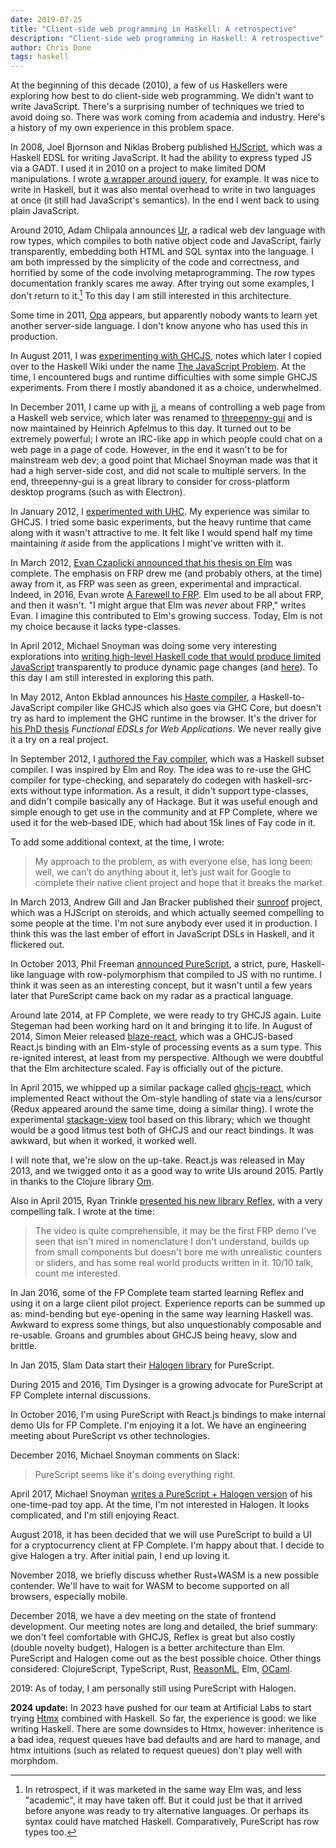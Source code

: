 ```yaml
---
date: 2019-07-25
title: "Client-side web programming in Haskell: A retrospective"
description: "Client-side web programming in Haskell: A retrospective"
author: Chris Done
tags: haskell
---
```


At the beginning of this decade (2010), a few of us Haskellers were exploring
how best to do client-side web programming. We didn't want to write
JavaScript. There's a surprising number of techniques we tried to
avoid doing so. There was work coming from academia and
industry. Here's a history of my own experience in this problem space.

In 2008, Joel Bjornson and Niklas Broberg published
[HJScript](http://hackage.haskell.org/package/HJScript-0.4), which was
a Haskell EDSL for writing JavaScript. It had the ability to express
typed JS via a GADT. I used it in 2010 on a project to make limited
DOM manipulations. I wrote
[a wrapper around jquery](https://github.com/benarmston/hpaste/blob/master/src/HJScript/Objects/JQuery/Extra.hs),
for example. It was nice to write in Haskell, but it was also mental
overhead to write in two languages at once (it still had JavaScript's
semantics). In the end I went back to using plain JavaScript.

Around 2010, Adam Chlipala announces
[Ur](http://impredicative.com/ur/), a radical web dev language with
row types, which compiles to both native object code and JavaScript,
fairly transparently, embedding both HTML and SQL syntax into the
language. I am both impressed by the simplicity of the code and
correctness, and horrified by some of the code involving
metaprogramming. The row types documentation frankly scares me
away. After trying out some examples, I don't return to it.[^1] To
this day I am still interested in this architecture.

Some time in 2011, [Opa](http://opalang.org/) appears, but apparently
nobody wants to learn yet another server-side language. I don't know
anyone who has used this in production.

In August 2011, I was
[experimenting with GHCJS](https://chrisdone.com/posts/ghcjs/), notes
which later I copied over to the Haskell Wiki under the name
[The JavaScript Problem](http://www.haskell.org/haskellwiki/The_JavaScript_Problem). At
the time, I encountered bugs and runtime difficulties with some simple
GHCJS experiments. From there I mostly abandoned it as a choice,
underwhelmed.

In December 2011, I came up with
[ji](https://chrisdone.com/posts/ji-haskell-web/), a means of
controlling a web page from a Haskell web service, which later was
renamed to
[threepenny-gui](http://hackage.haskell.org/package/threepenny-gui)
and is now maintained by Heinrich Apfelmus to this day. It turned out
to be extremely powerful; I wrote an IRC-like app in which people
could chat on a web page in a page of code. However, in the end it
wasn't to be for mainstream web dev; a good point that Michael Snoyman
made was that it had a high server-side cost, and did not scale to
multiple servers. In the end, threepenny-gui is a great library to
consider for cross-platform desktop programs (such as with Electron).

In January 2012, I
[experimented with UHC](https://web.archive.org/web/20120623212312/https://chrisdone.com/posts/2012-01-06-uhc-javascript.html). My
experience was similar to GHCJS. I tried some basic experiments, but
the heavy runtime that came along with it wasn't attractive to me. It
felt like I would spend half my time maintaining _it_ aside from the
applications I might've written with it.

In March 2012,
[Evan Czaplicki announced that his thesis on Elm](https://www.reddit.com/r/haskell/comments/rkyoa/my_thesis_is_finally_complete_elm_concurrent_frp/)
was complete. The emphasis on FRP drew me (and probably others, at the
time) away from it, as FRP was seen as green, experimental and
impractical. Indeed, in 2016, Evan wrote
[A Farewell to FRP](https://elm-lang.org/news/farewell-to-frp). Elm
used to be all about FRP, and then it wasn't. "I might argue that Elm
was _never_ about FRP," writes Evan. I imagine this contributed to
Elm's growing success. Today, Elm is not my choice because it lacks
type-classes.

In April 2012, Michael Snoyman was doing some very interesting
explorations into
[writing high-level Haskell code that would produce limited JavaScript](https://www.yesodweb.com/blog/2012/04/client-side) transparently to produce dynamic page changes
(and [here](https://www.yesodweb.com/blog/2012/04/yesod-js-todo)). To
this day I am still interested in exploring this path.

In May 2012, Anton Ekblad announces his
[Haste compiler](https://www.reddit.com/r/haskell/comments/tw997/haste_haskell_to_javascript_compiler/),
a Haskell-to-JavaScript compiler like GHCJS which also goes via GHC
Core, but doesn't try as hard to implement the GHC runtime in the
browser. It's the driver for
[his PhD thesis](https://ekblad.cc/pubs/thesis.pdf) _Functional EDSLs
for Web Applications_. We never really give it a try on a real project.

In September 2012, I
[authored the Fay compiler](https://chrisdone.com/posts/fay/), which
was a Haskell subset compiler. I was inspired by Elm and Roy. The idea
was to re-use the GHC compiler for type-checking, and separately do
codegen with haskell-src-exts without type information. As a result,
it didn't support type-classes, and didn't compile basically any of
Hackage. But it was useful enough and simple enough to get use in the
community and at FP Complete, where we used it for the web-based IDE,
which had about 15k lines of Fay code in it.

To add some additional context, at the time, I wrote:

> My approach to the problem, as with everyone else, has long been:
> well, we can’t do anything about it, let’s just wait for Google to
> complete their native client project and hope that it breaks the
> market.

In March 2013, Andrew Gill and Jan Bracker published their
[sunroof](https://github.com/ku-fpg/sunroof-compiler)
project, which was a HJScript on steroids, and which actually seemed
compelling to some people at the time. I'm not sure anybody ever used
it in production. I think this was the last ember of effort in
JavaScript DSLs in Haskell, and it flickered out.

In October 2013, Phil Freeman
[announced PureScript](https://www.reddit.com/r/haskell/comments/1pkzd0/show_reddit_my_weekend_project_purescript/),
a strict, pure, Haskell-like language with row-polymorphism that
compiled to JS with no runtime. I think it was seen as an interesting
concept, but it wasn't until a few years later that PureScript came
back on my radar as a practical language.

Around late 2014, at FP Complete, we were ready to try GHCJS
again. Luite Stegeman had been working hard on it and bringing it to
life. In August of 2014, Simon Meier released
[blaze-react](https://github.com/meiersi/blaze-react), which was a
GHCJS-based React.js binding with an Elm-style of processing events as
a sum type. This re-ignited interest, at least from my
perspective. Although we were doubtful that the Elm architecture
scaled. Fay is officially out of the picture.

In April 2015, we whipped up a similar package called
[ghcjs-react](https://github.com/fpco/ghcjs-react), which implemented
React without the Om-style handling of state via a lens/cursor (Redux
appeared around the same time, doing a similar thing). I wrote the
experimental
[stackage-view](https://github.com/fpco/stackage-view#introduction)
tool based on this library; which we thought would be a good litmus
test both of GHCJS and our react bindings. It was awkward, but when it
worked, it worked well.

I will note that, we're slow on the up-take. React.js was released in
May 2013, and we twigged onto it as a good way to write UIs around
2015. Partly in thanks to the Clojure library [Om](https://github.com/omcljs/om).

Also in April 2015, Ryan Trinkle
[presented his new library Reflex](https://www.reddit.com/r/haskell/comments/31rat9/reflex_practical_functional_reactive_programming/),
with a very compelling talk. I wrote at the time:

> The video is quite comprehensible, it may be the first FRP demo I've
> seen that isn't mired in nomenclature I don't understand, builds up
> from small components but doesn't bore me with unrealistic counters
> or sliders, and has some real world products written in it. 10/10
> talk, count me interested.

In Jan 2016, some of the FP Complete team started learning Reflex and
using it on a large client pilot project. Experience reports can be
summed up as: mind-bending but eye-opening in the same way learning
Haskell was. Awkward to express some things, but also unquestionably
composable and re-usable. Groans and grumbles about GHCJS being heavy,
slow and brittle.

In Jan 2015, Slam Data start their
[Halogen library](https://github.com/slamdata/purescript-halogen) for
PureScript.

During 2015 and 2016, Tim Dysinger is a growing advocate for PureScript at FP
Complete internal discussions.

In October 2016, I'm using PureScript with React.js bindings to make
internal demo UIs for FP Complete. I'm enjoying it a lot. We have an
engineering meeting about PureScript vs other technologies.

December 2016, Michael Snoyman comments on Slack:

> PureScript seems like it's doing everything right.

April 2017, Michael Snoyman
[writes a PureScript + Halogen version](https://github.com/snoyberg/purescript-halogen-onetimepad)
of his one-time-pad toy app. At the time, I'm not interested in
Halogen. It looks complicated, and I'm still enjoying React.

August 2018, it has been decided that we will use PureScript to
build a UI for a cryptocurrency client at FP Complete. I'm happy about
that. I decide to give Halogen a try. After initial pain, I end up
loving it.

November 2018, we briefly discuss whether Rust+WASM is a new possible
contender. We'll have to wait for WASM to become supported on all
browsers, especially mobile.

December 2018, we have a dev meeting on the state of frontend
development. Our meeting notes are long and detailed, the brief
summary: we don't feel comfortable with GHCJS, Reflex is great but
also costly (double novelty budget), Halogen is a better architecture
than Elm. PureScript and Halogen come out as the best possible
choice. Other things considered: ClojureScript, TypeScript, Rust,
[ReasonML](https://reasonml.github.io/), Elm,
[OCaml](https://ocsigen.org/js_of_ocaml/3.1.0/manual/overview).

2019: As of today, I am personally still using PureScript with Halogen.

**2024 update:** In 2023 have pushed for our team at Artificial Labs
to start trying [Htmx](https://htmx.org/) combined with Haskell. So
far, the experience is good: we like writing Haskell. There are some
downsides to Htmx, however: inheritence is a bad idea, request queues
have bad defaults and are hard to manage, and htmx intuitions (such as
related to request queues) don't play well with morphdom.

[^1]: In retrospect, if it was marketed in the same way Elm was, and
less "academic", it may have taken off. But it could just be that it
arrived before anyone was ready to try alternative languages. Or
perhaps its syntax could have matched Haskell. Comparatively,
PureScript has row types too.
